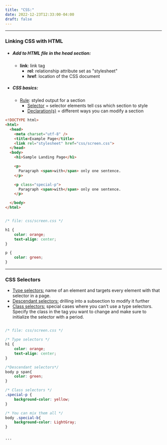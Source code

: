 ```yaml
---
title: "CSS:"
date: 2022-12-23T12:33:00-04:00
draft: false
---
```


---

### Linking CSS with HTML

- ##### Add to HTML file in the head section:
    - **link**: link tag
        - **rel**: relationship attribute set as "stylesheet"
        - **href**: location of the CSS document
- ##### CSS basics:
    - <u>Rule</u>: styled output for a section
        - <u>Selector</u> = selector elements tell css which section to style
        - <u>Declaration(s)</u> = different ways you can modify a section

```html
<!DOCTYPE html>
<html>
  <head>
    <meta charset="utf-8" />
    <title>Example Page</title>
    <link rel="stylesheet" href="css/screen.css">
  </head>
  <body>
    <h1>Sample Landing Page</h1>

    <p>
      Paragraph <span>with</span> only one sentence.
    </p>

    <p class="special-p">
      Paragraph <span>with</span> only one sentence.
    </p>

  </body>
</html>
```


```css

/* file: css/screen.css */

h1 {
    color: orange;
    text-align: center;
}

p {
    color: green;
}

```

---

### CSS Selectors
- <u>Type selectors:</u> name of an element and targets every element with that selector in a page. 
- <u>Descendant selectors:</u> drilling into a subsection to modify it further
- <u>Class selectors:</u> special cases where you can't use a type selectors. Specify the class in the tag you want to change and make sure to initialize the selector with a period. 
```css

/* file: css/screen.css */

/* Type selectors */
h1 {
    color: orange;
    text-align: center;
}

/*Descendant selectors*/
body p span{
    color: green;
}

/* Class selectors */
.special-p {
    background-color: yellow;
}

/* You can mix them all */
body .special-b{
    background-color: LightGray;
}


'''


